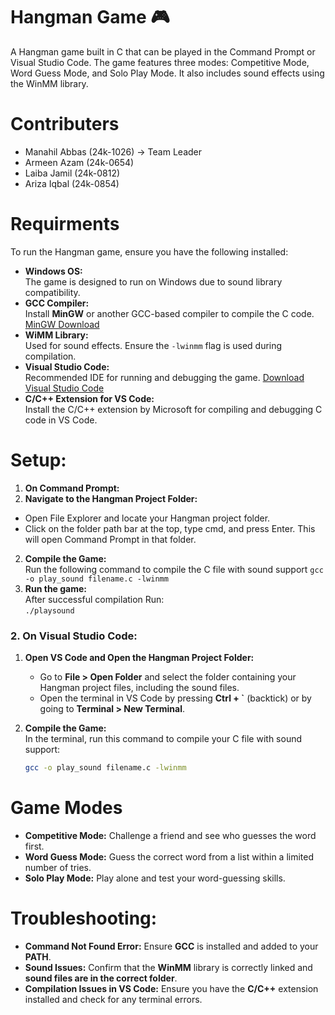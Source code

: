 # **Hangman Game** 🎮
A Hangman game built in C that can be played in the Command Prompt or Visual Studio Code. The game features three modes: Competitive Mode, Word Guess Mode, and Solo Play Mode. It also includes sound effects using the WinMM library.
# Contributers
+ Manahil Abbas (24k-1026) -> Team Leader 
+ Armeen Azam (24k-0654)
+ Laiba Jamil (24k-0812)
+ Ariza Iqbal (24k-0854)
# Requirments
To run the Hangman game, ensure you have the following installed:
+ **Windows OS:**\
  The game is designed to run on Windows due to sound library compatibility.
+  **GCC Compiler:**\
  Install **MinGW** or another GCC-based compiler to compile the C code.
  [MinGW Download](https://sourceforge.net/projects/mingw/)
+  **WiMM Library:**\
  Used for sound effects. Ensure the `-lwinmm` flag is used during compilation.
+  **Visual Studio Code:**\
  Recommended IDE for running and debugging the game.
  [Download Visual Studio Code](https://code.visualstudio.com/download)
+  **C/C++ Extension for VS Code:**\
  Install the C/C++ extension by Microsoft for compiling and debugging C code in VS Code.

# Setup:
1. **On Command Prompt:**
  1. **Navigate to the Hangman Project Folder:**
  + Open File Explorer and locate your Hangman project folder.
  + Click on the folder path bar at the top, type cmd, and press Enter. This will open Command Prompt in that folder.

 2. **Compile the Game:**\
     Run the following command to compile the C file with sound support
     `gcc -o play_sound filename.c -lwinmm`
 3. **Run the game:**\
     After successful compilation Run:\
      `./playsound`

### 2. **On Visual Studio Code:**

1. **Open VS Code and Open the Hangman Project Folder:**  
   - Go to **File > Open Folder** and select the folder containing your Hangman project files, including the sound files.  
   - Open the terminal in VS Code by pressing **Ctrl + `** (backtick) or by going to **Terminal > New Terminal**.

2. **Compile the Game:**  
   In the terminal, run this command to compile your C file with sound support:  
   ```bash
   gcc -o play_sound filename.c -lwinmm
# Game Modes
+ **Competitive Mode:** Challenge a friend and see who guesses the word first.
+ **Word Guess Mode:** Guess the correct word from a list within a limited number of tries.
+ **Solo Play Mode:** Play alone and test your word-guessing skills.
# Troubleshooting:
+ **Command Not Found Error:** Ensure **GCC** is installed and added to your **PATH**.
+ **Sound Issues:** Confirm that the **WinMM** library is correctly linked and **sound files are in the correct folder**.
+ **Compilation Issues in VS Code:** Ensure you have the **C/C++** extension installed and check for any terminal errors.






